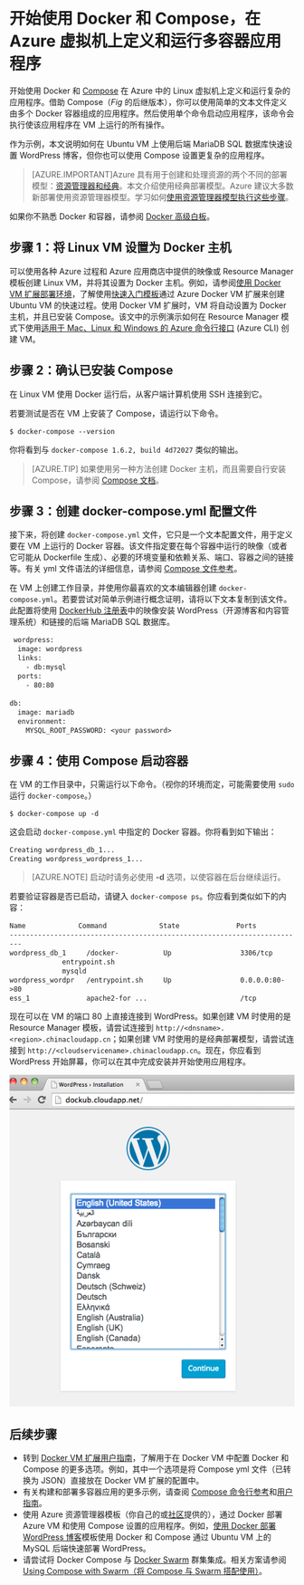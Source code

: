<properties
   pageTitle="虚拟机上的 Docker 和 Compose | Azure"
   description="在 Azure 中的 Linux 虚拟机上使用 Compose 和 Docker 的快速简介"
   services="virtual-machines-linux"
   documentationCenter=""
   authors="dlepow"
   manager="timlt"
   editor=""
   tags="azure-resource-manager"/>

<tags
	ms.service="virtual-machines-linux"
	ms.date="06/10/2016"
	wacn.date="07/11/2016"/>

# 开始使用 Docker 和 Compose，在 Azure 虚拟机上定义和运行多容器应用程序

开始使用 Docker 和 [Compose](http://github.com/docker/compose) 在 Azure 中的 Linux 虚拟机上定义和运行复杂的应用程序。借助 Compose（*Fig* 的后继版本），你可以使用简单的文本文件定义由多个 Docker 容器组成的应用程序。然后使用单个命令启动应用程序，该命令会执行使该应用程序在 VM 上运行的所有操作。

作为示例，本文说明如何在 Ubuntu VM 上使用后端 MariaDB SQL 数据库快速设置 WordPress 博客，但你也可以使用 Compose 设置更复杂的应用程序。

> [AZURE.IMPORTANT]Azure 具有用于创建和处理资源的两个不同的部署模型：[资源管理器和经典](/documentation/articles/resource-manager-deployment-model/)。本文介绍使用经典部署模型。Azure 建议大多数新部署使用资源管理器模型。学习如何[使用资源管理器模型执行这些步骤](https://github.com/Azure/azure-quickstart-templates/tree/master/docker-wordpress-mysql)。


如果你不熟悉 Docker 和容器，请参阅 [Docker 高级白板](https://azure.microsoft.com/documentation/videos/docker-high-level-whiteboard/)。

## 步骤 1：将 Linux VM 设置为 Docker 主机

可以使用各种 Azure 过程和 Azure 应用商店中提供的映像或 Resource Manager 模板创建 Linux VM，并将其设置为 Docker 主机。例如，请参阅[使用 Docker VM 扩展部署环境](/documentation/articles/virtual-machines-linux-dockerextension/)，了解使用[快速入门模板](https://github.com/Azure/azure-quickstart-templates/tree/master/docker-simple-on-ubuntu)通过 Azure Docker VM 扩展来创建 Ubuntu VM 的快速过程。使用 Docker VM 扩展时，VM 将自动设置为 Docker 主机，并且已安装 Compose。该文中的示例演示如何在 Resource Manager 模式下使用[适用于 Mac、Linux 和 Windows 的 Azure 命令行接口](/documentation/articles/xplat-cli-install/) (Azure CLI) 创建 VM。

## 步骤 2：确认已安装 Compose

在 Linux VM 使用 Docker 运行后，从客户端计算机使用 SSH 连接到它。

若要测试是否在 VM 上安装了 Compose，请运行以下命令。

	$ docker-compose --version

你将看到与 `docker-compose 1.6.2, build 4d72027` 类似的输出。

>[AZURE.TIP] 如果使用另一种方法创建 Docker 主机，而且需要自行安装 Compose，请参阅 [Compose 文档](https://github.com/docker/compose/blob/882dc673ce84b0b29cd59b6815cb93f74a6c4134/docs/install.md)。


## 步骤 3：创建 docker-compose.yml 配置文件

接下来，将创建 `docker-compose.yml` 文件，它只是一个文本配置文件，用于定义要在 VM 上运行的 Docker 容器。该文件指定要在每个容器中运行的映像（或者它可能从 Dockerfile 生成）、必要的环境变量和依赖关系、端口、容器之间的链接等。有关 yml 文件语法的详细信息，请参阅 [Compose 文件参考](http://docs.docker.com/compose/yml/)。

在 VM 上创建工作目录，并使用你最喜欢的文本编辑器创建 `docker-compose.yml`。若要尝试对简单示例进行概念证明，请将以下文本复制到该文件。此配置将使用 [DockerHub 注册表](https://registry.hub.docker.com/_/wordpress/)中的映像安装 WordPress（开源博客和内容管理系统）和链接的后端 MariaDB SQL 数据库。

	 wordpress:
	  image: wordpress
	  links:
	    - db:mysql
	  ports:
	    - 80:80
	
	db:
	  image: mariadb
	  environment:
	    MYSQL_ROOT_PASSWORD: <your password>

## 步骤 4：使用 Compose 启动容器

在 VM 的工作目录中，只需运行以下命令。（视你的环境而定，可能需要使用 `sudo` 运行 `docker-compose`。）

	$ docker-compose up -d

这会启动 `docker-compose.yml` 中指定的 Docker 容器。你将看到如下输出：

	Creating wordpress_db_1...
	Creating wordpress_wordpress_1...

>[AZURE.NOTE] 启动时请务必使用 **-d** 选项，以使容器在后台继续运行。

若要验证容器是否已启动，请键入 `docker-compose ps`。你应看到类似如下的内容：

	Name             Command             State              Ports
	-------------------------------------------------------------------------
	wordpress_db_1     /docker-           Up                 3306/tcp
	             entrypoint.sh
	             mysqld
	wordpress_wordpr   /entrypoint.sh     Up                 0.0.0.0:80->80
	ess_1              apache2-for ...                       /tcp

现在可以在 VM 的端口 80 上直接连接到 WordPress。如果创建 VM 时使用的是 Resource Manager 模板，请尝试连接到 `http://<dnsname>.<region>.chinacloudapp.cn`；如果创建 VM 时使用的是经典部署模型，请尝试连接到 `http://<cloudservicename>.chinacloudapp.cn`。现在，你应看到 WordPress 开始屏幕，你可以在其中完成安装并开始使用应用程序。

![WordPress 开始屏幕][wordpress_start]


## 后续步骤

* 转到 [Docker VM 扩展用户指南](https://github.com/Azure/azure-docker-extension/blob/master/README.md)，了解用于在 Docker VM 中配置 Docker 和 Compose 的更多选项。例如，其中一个选项是将 Compose yml 文件（已转换为 JSON）直接放在 Docker VM 扩展的配置中。
* 有关构建和部署多容器应用的更多示例，请查阅 [Compose 命令行参考](http://docs.docker.com/compose/reference/)和[用户指南](http://docs.docker.com/compose/)。
* 使用 Azure 资源管理器模板（你自己的或[社区](https://github.com/Azure/azure-quickstart-templates/)提供的），通过 Docker 部署 Azure VM 和使用 Compose 设置的应用程序。例如，[使用 Docker 部署 WordPress 博客](https://github.com/Azure/azure-quickstart-templates/tree/master/docker-wordpress-mysql)模板使用 Docker 和 Compose 通过 Ubuntu VM 上的 MySQL 后端快速部署 WordPress。
* 请尝试将 Docker Compose 与 [Docker Swarm](/documentation/articles/virtual-machines-linux-docker-swarm/) 群集集成。相关方案请参阅 [Using Compose with Swarm（将 Compose 与 Swarm 搭配使用）](https://docs.docker.com/compose/swarm/)。

<!--Image references-->

[wordpress_start]: ./media/virtual-machines-linux-docker-compose-quickstart/WordPress.png

<!---HONumber=Mooncake_0704_2016-->